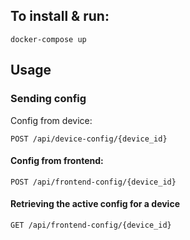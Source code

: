 <h2>To install & run:</h2>

```
docker-compose up
```
<h2>Usage</h2>
<h3>Sending config</h3>
<p>Config from device:</p>

```
POST /api/device-config/{device_id} 
```

<h4>Config from frontend:</h4>

```
POST /api/frontend-config/{device_id} 
```

<h4>Retrieving the active config for a device</h4>

```
GET /api/frontend-config/{device_id} 
```